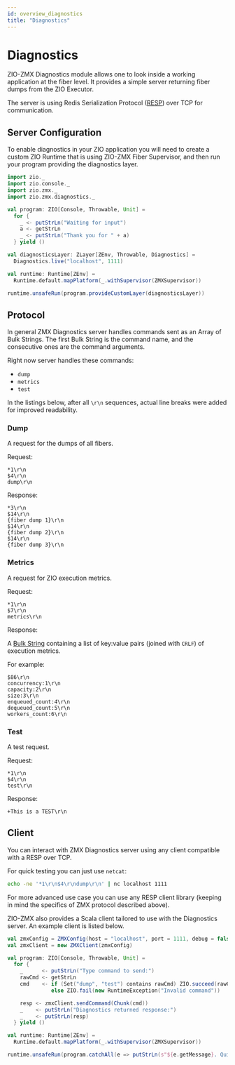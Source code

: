 ```yaml
---
id: overview_diagnostics
title: "Diagnostics"
---
```


# Diagnostics

ZIO-ZMX Diagnostics module allows one to look inside a working application at the fiber level. It provides a simple server returning fiber dumps from the ZIO Executor.

The server is using Redis Serialization Protocol ([RESP](https://redis.io/topics/protocol)) over TCP for communication. 

## Server Configuration

To enable diagnostics in your ZIO application you will need to create a custom ZIO Runtime that
is using ZIO-ZMX Fiber Supervisor, and then run your program providing the diagnostics layer.

```scala mdoc
import zio._
import zio.console._
import zio.zmx._
import zio.zmx.diagnostics._

val program: ZIO[Console, Throwable, Unit] =
  for {
    _ <- putStrLn("Waiting for input")
    a <- getStrLn
    _ <- putStrLn("Thank you for " + a)
  } yield ()

val diagnosticsLayer: ZLayer[ZEnv, Throwable, Diagnostics] =
  Diagnostics.live("localhost", 1111)

val runtime: Runtime[ZEnv] =
  Runtime.default.mapPlatform(_.withSupervisor(ZMXSupervisor))

runtime.unsafeRun(program.provideCustomLayer(diagnosticsLayer))
```

## Protocol

In general ZMX Diagnostics server handles commands sent as an Array of Bulk Strings.
The first Bulk String is the command name, and the consecutive ones are the command arguments.

Right now server handles these commands:
- `dump`
- `metrics`
- `test`

In the listings below, after all `\r\n` sequences,
actual line breaks were added for improved readability.

### Dump

A request for the dumps of all fibers.

Request:
```
*1\r\n
$4\r\n
dump\r\n
```

Response:
```
*3\r\n
$14\r\n
{fiber dump 1}\r\n
$14\r\n
{fiber dump 2}\r\n
$14\r\n
{fiber dump 3}\r\n
```

### Metrics

A request for ZIO execution metrics.

Request:
```
*1\r\n
$7\r\n
metrics\r\n
```

Response:

A [Bulk String](https://redis.io/topics/protocol#bulk-string-reply) containing
a list of key:value pairs (joined with `CRLF`) of execution metrics.

For example:

```
$86\r\n
concurrency:1\r\n
capacity:2\r\n
size:3\r\n
enqueued_count:4\r\n
dequeued_count:5\r\n
workers_count:6\r\n
```

### Test

A test request.

Request:

```
*1\r\n
$4\r\n
test\r\n
```

Response:

```
+This is a TEST\r\n
```

## Client

You can interact with ZMX Diagnostics server using any client compatible with a RESP over TCP. 

For quick testing you can just use `netcat`:

```bash
echo -ne '*1\r\n$4\r\ndump\r\n' | nc localhost 1111
```

For more advanced use case you can use any RESP client library (keeping in mind the specifics of ZMX protocol described above).

ZIO-ZMX also provides a Scala client tailored to use with the Diagnostics server. An example client is listed below.

```scala mdoc:nest
val zmxConfig = ZMXConfig(host = "localhost", port = 1111, debug = false) // or `ZMXConfig.empty` for defaults
val zmxClient = new ZMXClient(zmxConfig)

val program: ZIO[Console, Throwable, Unit] =
  for {
    _      <- putStrLn("Type command to send:")
    rawCmd <- getStrLn
    cmd    <- if (Set("dump", "test") contains rawCmd) ZIO.succeed(rawCmd)
              else ZIO.fail(new RuntimeException("Invalid command"))

    resp <- zmxClient.sendCommand(Chunk(cmd))
    _    <- putStrLn("Diagnostics returned response:")
    _    <- putStrLn(resp)
  } yield ()

val runtime: Runtime[ZEnv] =
  Runtime.default.mapPlatform(_.withSupervisor(ZMXSupervisor))

runtime.unsafeRun(program.catchAll(e => putStrLn(s"${e.getMessage}. Quiting..")))
```
